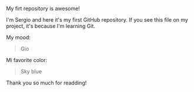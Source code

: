 My firt repository is awesome!

I'm Sergio and here it's my first GitHub repository.
If you see this file on my project, it's because I'm learning Git.

My mood: 

> Gio

Mi favorite color: 

> Sky blue

Thank you so much for readding!
